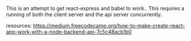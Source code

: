 This is an attempt to get react-express and babel to work.. This requires a running of both the client server and the api server concurrently.

resources: https://medium.freecodecamp.org/how-to-make-create-react-app-work-with-a-node-backend-api-7c5c48acb1b0
